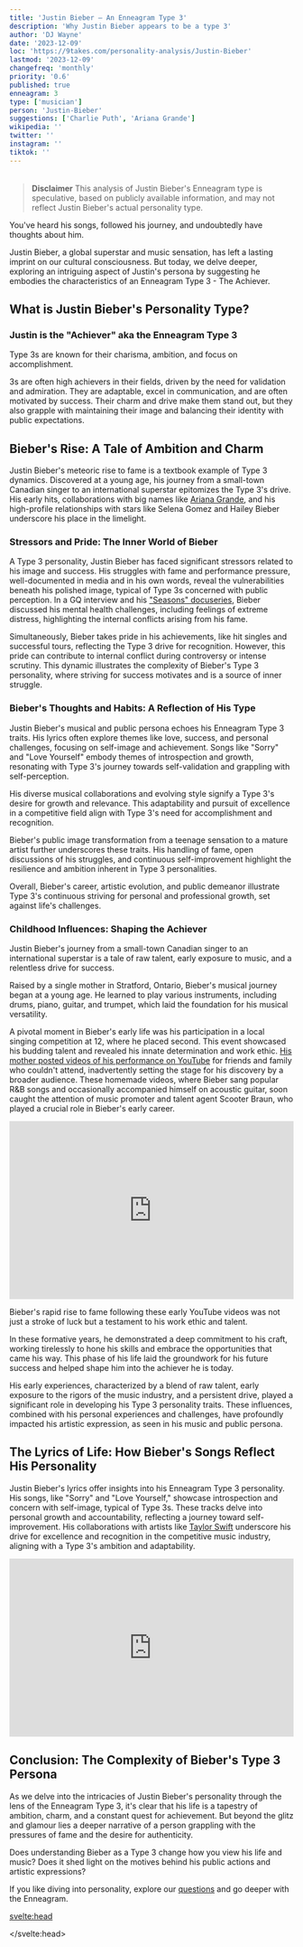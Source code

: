 ```yaml
---
title: 'Justin Bieber – An Enneagram Type 3'
description: 'Why Justin Bieber appears to be a type 3'
author: 'DJ Wayne'
date: '2023-12-09'
loc: 'https://9takes.com/personality-analysis/Justin-Bieber'
lastmod: '2023-12-09'
changefreq: 'monthly'
priority: '0.6'
published: true
enneagram: 3
type: ['musician']
person: 'Justin-Bieber'
suggestions: ['Charlie Puth', 'Ariana Grande']
wikipedia: ''
twitter: ''
instagram: ''
tiktok: ''
---
```


<script>
    import  PopCard  from "$lib/components/atoms/PopCard.svelte";
import BlogPurpose from '$lib/components/blog/BlogPurpose.svelte'
</script>

<div
    style="display: flex;
    justify-content: center;
    margin: 1rem 0;
    "
>
    <PopCard
        image={`/types/3s/${'Justin-Bieber'}.webp`}
        showIcon={false}
        enneagramType="3"
        displayText="Justin Bieber"
        subtext=""
    />
</div>

> **Disclaimer** This analysis of Justin Bieber's Enneagram type is speculative, based on publicly available information, and may not reflect Justin Bieber's actual personality type.

<p class="firstLetter">You've heard his songs, followed his journey, and undoubtedly have thoughts about him.</p>

Justin Bieber, a global superstar and music sensation, has left a lasting imprint on our cultural consciousness. But today, we delve deeper, exploring an intriguing aspect of Justin's persona by suggesting he embodies the characteristics of an Enneagram Type 3 - The Achiever.

## What is Justin Bieber's Personality Type?

### Justin is the "Achiever" aka the Enneagram Type 3

Type 3s are known for their charisma, ambition, and focus on accomplishment.

3s are often high achievers in their fields, driven by the need for validation and admiration. They are adaptable, excel in communication, and are often motivated by success. Their charm and drive make them stand out, but they also grapple with maintaining their image and balancing their identity with public expectations.

## Bieber's Rise: A Tale of Ambition and Charm

Justin Bieber's meteoric rise to fame is a textbook example of Type 3 dynamics. Discovered at a young age, his journey from a small-town Canadian singer to an international superstar epitomizes the Type 3's drive. His early hits, collaborations with big names like <a href="/personality-analysis/Ariana-Grande">Ariana Grande</a>, and his high-profile relationships with stars like Selena Gomez and Hailey Bieber underscore his place in the limelight.

### Stressors and Pride: The Inner World of Bieber

A Type 3 personality, Justin Bieber has faced significant stressors related to his image and success. His struggles with fame and performance pressure, well-documented in media and in his own words, reveal the vulnerabilities beneath his polished image, typical of Type 3s concerned with public perception. In a GQ interview and his <a class="external-link" target="_blank" rel="noreferrer" href="https://www.nickiswift.com/355324/the-transformation-of-justin-bieber-from-x-to-27-years-old/">"Seasons" docuseries</a>, Bieber discussed his mental health challenges, including feelings of extreme distress, highlighting the internal conflicts arising from his fame​​.

Simultaneously, Bieber takes pride in his achievements, like hit singles and successful tours, reflecting the Type 3 drive for recognition. However, this pride can contribute to internal conflict during controversy or intense scrutiny. This dynamic illustrates the complexity of Bieber's Type 3 personality, where striving for success motivates and is a source of inner struggle.

### Bieber's Thoughts and Habits: A Reflection of His Type

Justin Bieber's musical and public persona echoes his Enneagram Type 3 traits. His lyrics often explore themes like love, success, and personal challenges, focusing on self-image and achievement. Songs like "Sorry" and "Love Yourself" embody themes of introspection and growth, resonating with Type 3's journey towards self-validation and grappling with self-perception.

His diverse musical collaborations and evolving style signify a Type 3's desire for growth and relevance. This adaptability and pursuit of excellence in a competitive field align with Type 3's need for accomplishment and recognition.

Bieber's public image transformation from a teenage sensation to a mature artist further underscores these traits. His handling of fame, open discussions of his struggles, and continuous self-improvement highlight the resilience and ambition inherent in Type 3 personalities.

Overall, Bieber's career, artistic evolution, and public demeanor illustrate Type 3's continuous striving for personal and professional growth, set against life's challenges.

### Childhood Influences: Shaping the Achiever

Justin Bieber's journey from a small-town Canadian singer to an international superstar is a tale of raw talent, early exposure to music, and a relentless drive for success.

Raised by a single mother in Stratford, Ontario, Bieber's musical journey began at a young age. He learned to play various instruments, including drums, piano, guitar, and trumpet, which laid the foundation for his musical versatility​​.

A pivotal moment in Bieber's early life was his participation in a local singing competition at 12, where he placed second. This event showcased his budding talent and revealed his innate determination and work ethic. <a class="external-link" target="_blank" rel="noreferrer" href="https://www.britannica.com/biography/Justin-Bieber" >His mother posted videos of his performance on YouTube</a> for friends and family who couldn't attend, inadvertently setting the stage for his discovery by a broader audience. These homemade videos, where Bieber sang popular R&B songs and occasionally accompanied himself on acoustic guitar, soon caught the attention of music promoter and talent agent Scooter Braun, who played a crucial role in Bieber's early career​​.

<div class="iframe-container">
<iframe width="100%" height="315" loading="lazy" src="https://www.youtube.com/embed/eQOFRZ1wNLw?si=tVo-RFxTBdzToZj_" title="Justin Bieber early on YouTube" frameborder="0" allow="accelerometer; autoplay; clipboard-write; encrypted-media; gyroscope; picture-in-picture; web-share" allowfullscreen></iframe>
</div>

Bieber's rapid rise to fame following these early YouTube videos was not just a stroke of luck but a testament to his work ethic and talent.

In these formative years, he demonstrated a deep commitment to his craft, working tirelessly to hone his skills and embrace the opportunities that came his way. This phase of his life laid the groundwork for his future success and helped shape him into the achiever he is today.

His early experiences, characterized by a blend of raw talent, early exposure to the rigors of the music industry, and a persistent drive, played a significant role in developing his Type 3 personality traits. These influences, combined with his personal experiences and challenges, have profoundly impacted his artistic expression, as seen in his music and public persona.

<BlogPurpose/>

## The Lyrics of Life: How Bieber's Songs Reflect His Personality

Justin Bieber's lyrics offer insights into his Enneagram Type 3 personality. His songs, like "Sorry" and "Love Yourself," showcase introspection and concern with self-image, typical of Type 3s. These tracks delve into personal growth and accountability, reflecting a journey toward self-improvement. His collaborations with artists like <a href="/personality-analysis/Taylor-Swift">Taylor Swift</a> underscore his drive for excellence and recognition in the competitive music industry, aligning with a Type 3's ambition and adaptability.

<div class="iframe-container">
<iframe width="100%" height="315" loading="lazy" src="https://www.youtube.com/embed/5tb-CMlT8jM?si=lWXM1_G7ArkWDCDr" title="Justin Bieber and Taylor Swift" frameborder="0" allow="accelerometer; autoplay; clipboard-write; encrypted-media; gyroscope; picture-in-picture; web-share" allowfullscreen></iframe>
</div>

## Conclusion: The Complexity of Bieber's Type 3 Persona

As we delve into the intricacies of Justin Bieber's personality through the lens of the Enneagram Type 3, it's clear that his life is a tapestry of ambition, charm, and a constant quest for achievement. But beyond the glitz and glamour lies a deeper narrative of a person grappling with the pressures of fame and the desire for authenticity.

Does understanding Bieber as a Type 3 change how you view his life and music? Does it shed light on the motives behind his public actions and artistic expressions?

If you like diving into personality, explore our <a href="/questions" >questions</a> and go deeper with the Enneagram.

<svelte:head>

<script type="application/ld+json">
{
  "@context": "http://schema.org",
  "@graph": [
    {
      "@type": "Article",
      "articleBody": "This article go into the personality traits of Justin Bieber, exploring how he embodies the characteristics of an Enneagram Type 3 - The Achiever. It covers various aspects of his life and career, from his rise to fame to his evolution as an artist, demonstrating how his actions and decisions reflect Type 3 traits such as ambition, charm, and a focus on achievement.",
      "creator": {
        "@type": "Person",
        "name": "DJ Wayne",
        "sameAs": ["https://www.instagram.com/djwayne3/", "https://www.youtube.com/@djwayne3", "https://www.linkedin.com/in/davidtwayne/", "https://twitter.com/djwayne3"
        ]
      },
      "author": {
        "@type": "Person",
        "name": "DJ Wayne",
        "sameAs": ["https://www.instagram.com/djwayne3/", "https://www.youtube.com/@djwayne3", "https://www.linkedin.com/in/davidtwayne/", "https://twitter.com/djwayne3"]
      },
      "dateModified": {
        "@type": "Date",
        "@value": "2023-12-09"
      },
      "datePublished": {
        "@type": "Date",
        "@value": "2023-12-09"
      },
      "description": "This blog post examines why Justin Bieber might be an Enneagram Type 3. It focuses on his personality traits, motivations, inner world, controversies, and how these elements relate to the core attributes of a Type 3.",
      "headline": "Justin Bieber: An Insight into the Enneagram Type 3 Personality",
      "image": {
        "@type": "ImageObject",
        "height": 900,
        "url": "https://9takes.com/types/3s/Justin-Bieber.webp",
        "width": 900
      },
      "mainEntityOfPage": {
        "@id": "https://9takes.com/personality-analysis/Justin-Bieber",
        "@type": "WebPage"
      },
      "mentions": {
        "@type": "Person",
        "name": "Justin Bieber",
        "sameAs": ["https://en.wikipedia.org/wiki/Justin_Bieber", "https://twitter.com/justinbieber", "https://www.instagram.com/justinbieber/", "https://www.youtube.com/user/JustinBieberVEVO"]
      },
      "publisher": {
        "@type": "Organization",
        "sameAs": ["https://www.instagram.com/9takesdotcom/", "https://twitter.com/9takesdotcom"],
        "logo": {
          "@type": "ImageObject",
          "url": "https://9takes.com/brand/aero.png"
        },
        "name": "9takes"
      }
    },
    {
      "@type": "FAQPage",
      "mainEntity": [
        {
          "@type": "Question",
          "acceptedAnswer": {
            "@type": "Answer",
            "text": "Justin Bieber's personality traits, such as his ambition, charm, and drive for success, align with the characteristics of an Enneagram Type 3. His journey from a young artist to a global superstar and his focus on maintaining a successful image is reflective of Type 3's desire for achievement and admiration."
          },
          "name": "Why is Justin Bieber considered an Enneagram Type 3?"
        },
        {
          "@type": "Question",
          "acceptedAnswer": {
            "@type": "Answer",
            "text": "Bieber's songs like 'Sorry' and 'Love Yourself' reveal his introspection and concern with self-image, typical of Type 3. His ability to adapt and excel in the music industry and his continuous effort for personal and professional growth demonstrate Type 3 characteristics."
          },
          "name": "How do Justin Bieber's songs reflect his Type 3 personality?"
        },
        {
          "@type": "Question",
          "acceptedAnswer": {
            "@type": "Answer",
            "text": "Justin Bieber's personality, as perceived through his public persona and music, suggests traits of an Enneagram Type 3. He exhibits ambition, adaptability, and a focus on achievement. However, this is based on public information and not confirmed by Bieber himself."
          },
          "name": "What is known about Justin Bieber's personality?"
        }
      ]
    }
  ]
}

</script>

</svelte:head>
